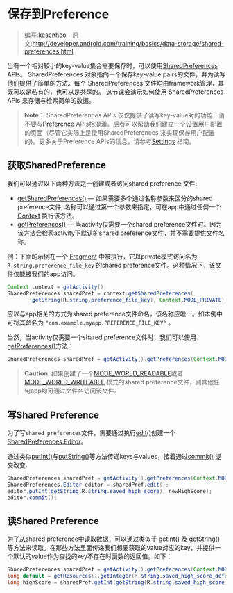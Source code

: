 # 保存到Preference

> 编写:[kesenhoo](https://github.com/kesenhoo) - 原文:<http://developer.android.com/training/basics/data-storage/shared-preferences.html>

当有一个相对较小的key-value集合需要保存时，可以使用[SharedPreferences](http://developer.android.com/reference/android/content/SharedPreferences.html) APIs。 SharedPreferences 对象指向一个保存key-value pairs的文件，并为读写他们提供了简单的方法。每个 SharedPreferences 文件均由framework管理，其既可以是私有的，也可以是共享的。
这节课会演示如何使用 SharedPreferences APIs 来存储与检索简单的数据。

> **Note：** SharedPreferences APIs 仅仅提供了读写key-value对的功能，请不要与[Preference](http://developer.android.com/reference/android/preference/Preference.html) APIs相混淆。后者可以帮助我们建立一个设置用户配置的页面（尽管它实际上是使用SharedPreferences 来实现保存用户配置的)。更多关于Preference APIs的信息，请参考[Settings](http://developer.android.com/guide/topics/ui/settings.html) 指南。

## 获取SharedPreference

我们可以通过以下两种方法之一创建或者访问shared preference 文件:

* <a href="http://developer.android.com/reference/android/content/Context.html#getSharedPreferences(java.lang.String, int)">getSharedPreferences()</a> — 如果需要多个通过名称参数来区分的shared preference文件, 名称可以通过第一个参数来指定。可在app中通过任何一个[Context](http://developer.android.com/reference/android/content/Context.html) 执行该方法。
* <a href="http://developer.android.com/reference/android/app/Activity.html#getPreferences(int)">getPreferences()</a> — 当activity仅需要一个shared preference文件时。因为该方法会检索activity下默认的shared preference文件，并不需要提供文件名称。

例：下面的示例在一个 [Fragment](http://developer.android.com/reference/android/app/Fragment.html) 中被执行，它以private模式访问名为 `R.string.preference_file_key` 的shared preference文件。这种情况下，该文件仅能被我们的app访问。

```java
Context context = getActivity();
SharedPreferences sharedPref = context.getSharedPreferences(
        getString(R.string.preference_file_key), Context.MODE_PRIVATE);
```

应以与app相关的方式为shared preference文件命名，该名称应唯一。如本例中可将其命名为 `"com.example.myapp.PREFERENCE_FILE_KEY"` 。

当然，当activity仅需要一个shared preference文件时，我们可以使用<a href="http://developer.android.com/reference/android/app/Activity.html#getPreferences(int)">getPreferences()</a>方法：

```java
SharedPreferences sharedPref = getActivity().getPreferences(Context.MODE_PRIVATE);
```

> **Caution:** 如果创建了一个[MODE_WORLD_READABLE](http://developer.android.com/reference/android/content/Context.html#MODE_WORLD_READABLE)或者[MODE_WORLD_WRITEABLE](http://developer.android.com/reference/android/content/Context.html#MODE_WORLD_WRITEABLE) 模式的shared preference文件，则其他任何app均可通过文件名访问该文件。

## 写Shared Preference

为了写`shared preferences`文件，需要通过执行<a href="http://developer.android.com/reference/android/content/SharedPreferences.html#edit()">edit()</a>创建一个 [SharedPreferences.Editor](http://developer.android.com/reference/android/content/SharedPreferences.Editor.html)。

通过类似<a href="http://developer.android.com/reference/android/content/SharedPreferences.Editor.html#putInt(java.lang.String, int)">putInt()</a>与<a href="http://developer.android.com/reference/android/content/SharedPreferences.Editor.html#putString(java.lang.String, java.lang.String)">putString()</a>等方法传递keys与values，接着通过<a href="http://developer.android.com/reference/android/content/SharedPreferences.Editor.html#commit()">commit()</a> 提交改变. 

```java
SharedPreferences sharedPref = getActivity().getPreferences(Context.MODE_PRIVATE);
SharedPreferences.Editor editor = sharedPref.edit();
editor.putInt(getString(R.string.saved_high_score), newHighScore);
editor.commit();
```

## 读Shared Preference

为了从shared preference中读取数据，可以通过类似于 getInt() 及 getString()等方法来读取。在那些方法里面传递我们想要获取的value对应的key，并提供一个默认的value作为查找的key不存在时函数的返回值。如下：

```java
SharedPreferences sharedPref = getActivity().getPreferences(Context.MODE_PRIVATE);
long default = getResources().getInteger(R.string.saved_high_score_default));
long highScore = sharedPref.getInt(getString(R.string.saved_high_score), default);
```
